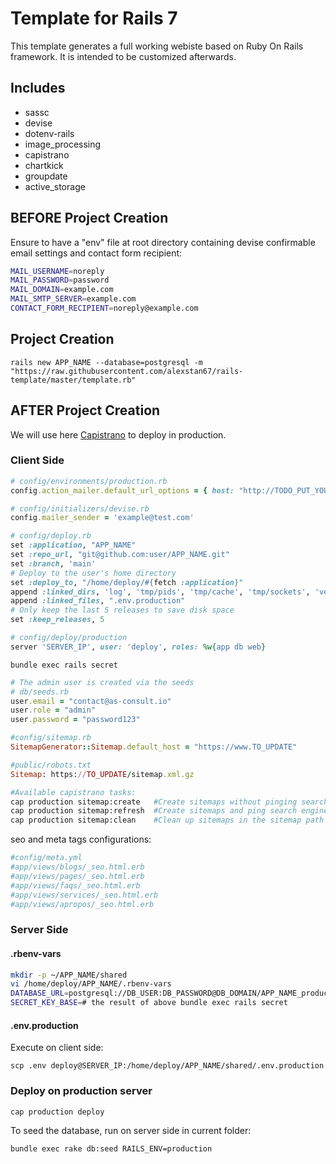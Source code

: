 # Template for Rails 7
This template generates a full working webiste based on Ruby On Rails framework. It is intended to be customized afterwards.

## Includes

- sassc
- devise
- dotenv-rails
- image_processing
- capistrano
- chartkick
- groupdate 
- active_storage

## BEFORE Project Creation

Ensure to have a "env" file at root directory containing devise confirmable email settings and contact form recipient:
````bash
MAIL_USERNAME=noreply
MAIL_PASSWORD=password
MAIL_DOMAIN=example.com
MAIL_SMTP_SERVER=example.com
CONTACT_FORM_RECIPIENT=noreply@example.com
````

## Project Creation

`rails new APP_NAME --database=postgresql -m "https://raw.githubusercontent.com/alexstan67/rails-template/master/template.rb"`

## AFTER Project Creation
We will use here [Capistrano](https://github.com/capistrano/capistrano) to deploy in production.
### Client Side
````ruby
# config/environments/production.rb
config.action_mailer.default_url_options = { host: "http://TODO_PUT_YOUR_DOMAIN_HERE", :protocol => "http" }
````
````ruby
# config/initializers/devise.rb
config.mailer_sender = 'example@test.com'
````
````ruby
# config/deploy.rb
set :application, "APP_NAME"
set :repo_url, "git@github.com:user/APP_NAME.git"
set :branch, 'main'
# Deploy to the user's home directory
set :deploy_to, "/home/deploy/#{fetch :application}"
append :linked_dirs, 'log', 'tmp/pids', 'tmp/cache', 'tmp/sockets', 'vendor/bundle', '.bundle', 'public/system', 'public/uploads'
append :linked_files, ".env.production"
# Only keep the last 5 releases to save disk space
set :keep_releases, 5
````
````ruby
# config/deploy/production
server 'SERVER_IP', user: 'deploy', roles: %w{app db web}
````

`bundle exec rails secret`

````ruby
# The admin user is created via the seeds
# db/seeds.rb
user.email = "contact@as-consult.io"
user.role = "admin"
user.password = "password123"
````
````ruby
#config/sitemap.rb
SitemapGenerator::Sitemap.default_host = "https://www.TO_UPDATE"
````
````ruby
#public/robots.txt
Sitemap: https://TO_UPDATE/sitemap.xml.gz
````
````bash
#Available capistrano tasks:
cap production sitemap:create   #Create sitemaps without pinging search engines
cap production sitemap:refresh  #Create sitemaps and ping search engines
cap production sitemap:clean    #Clean up sitemaps in the sitemap path
````
seo and meta tags configurations:
````bash
#config/meta.yml
#app/views/blogs/_seo.html.erb
#app/views/pages/_seo.html.erb
#app/views/faqs/_seo.html.erb
#app/views/services/_seo.html.erb
#app/views/apropos/_seo.html.erb
````

### Server Side
#### .rbenv-vars
````bash
mkdir -p ~/APP_NAME/shared
vi /home/deploy/APP_NAME/.rbenv-vars
DATABASE_URL=postgresql://DB_USER:DB_PASSWORD@DB_DOMAIN/APP_NAME_production
SECRET_KEY_BASE=# the result of above bundle exec rails secret
````
#### .env.production
Execute on client side:

`scp .env deploy@SERVER_IP:/home/deploy/APP_NAME/shared/.env.production`

### Deploy on production server
`cap production deploy`

To seed the database, run on server side in current folder:

`bundle exec rake db:seed RAILS_ENV=production`
